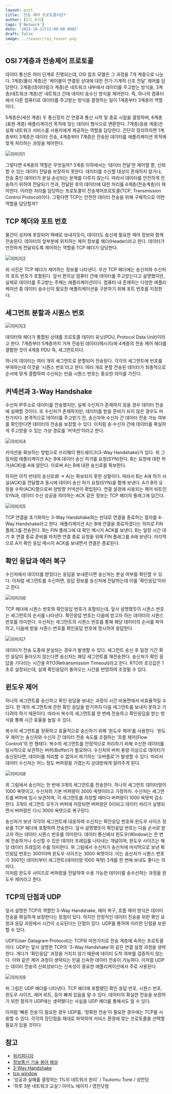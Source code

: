 ```yaml
---
layout: post
title: '전송 제어 프로토콜이란?'
author: [5기_로이]
tags: ['Network']
date: '2023-10-11T11:00:00.000Z'
draft: false
image: ../teaser/roy_teaser.png
---
```


## OSI 7계층과 전송제어 프로토콜

데이터 통신은 여러 단계로 진행되는데, OSI 참조 모델은 그 과정을 7개 계층으로 나눈다.
1계층(물리 계층)은 ‘케이블이 연결된 상대에 대한 전기·기계적 신호 전달’ 제어를 담당한다. 
2계층(데이터링크 계층)은 네트워크 내부에서 데이터를 주고받는 방식을, 3계층(네트워크 계층)은 네트워크 간에 데이터 송수신 방식을 제어한다. 
즉, 하나의 컴퓨터에서 다른 컴퓨터로 데이터를 주고받는 방식을 결정하는 일이 1계층부터 3계층의 역할이다.

5계층은(세션 계층) 두 통신장치 간 연결과 통신 시작 및 종료 시점을 결정하며,
6계층(표현 계층) 애플리케이션 목적에 맞는 데이터 형식으로 변환한다.
7계층(응용 계층)은 실제 네트워크 서비스를 사용자에게 제공하는 역할을 담당한다.
간단히 정리하자면 1계층부터 3계층은 데이터 전송, 4계층부터 7계층은 전송된 데이터를 애플리케이션 목적에 맞게 처리하는 과정을 제어한다. 

![이미지1](./../images/2023-08-10-What_IS_TCP_001.png)   

그렇다면 4계층의 역할은 무엇일까?
3계층 이하에서는 ‘데이터 전달’만 제어할 뿐, 신뢰할 수 있는 데이터 전달을 보장하지 못한다. 
데이터를 수신할 대상이 존재하지 않거나, 전송 중인 데이터가 분실·손상되는 문제를 다루지 않는다. 
따라서 데이터를 안전하게 전송하기 위하여 전달되기 전과, 전달된 후의 데이터에 대한 처리를 4계층(전송계층)이 제어한다. 
이러한 처리를 담당하는 프로토콜이 전송제어프로토콜(TCP, Transmission Control Protocol)이다. 
그렇다면 TCP는 안전한 데이터 전송을 위해 구체적으로 어떤 역할을 담당할까?

## TCP 헤더와 포트 번호

물건이 상자에 포장되어 택배로 보내지듯이, 데이터도 송신에 필요한 제어 정보와 함께 전송된다. 
데이터의 앞부분에 위치하는 제어 정보를 헤더(Header)라고 한다. 
데이터가 안전하게 전달되도록 제어하는 역할을 TCP 헤더가 담당한다.

![이미지2](./../images/2023-08-10-What_IS_TCP_002.png) 

위 사진은 TCP 헤더가 제어하는 정보를 나타낸다. 
우선 TCP 헤더에는 송신처와 수신처의 포트 번호가 포함된다. 
앞서 편의상 컴퓨터 간에 데이터를 주고받는다고 설명했지만, 실제로 데이터를 주고받는 주체는 애플리케이션이다. 
컴퓨터 내 존재하는 다양한 애플리케이션 중 데이터 송수신이 필요한 애플리케이션을 구분하기 위해 포트 번호를 지정한다.


## 세그먼트 분할과 시퀀스 번호

![이미지3](./../images/2023-08-10-What_IS_TCP_003.png)

데이터와 헤더가 통합된 상태를 프로토콜 데이터 유닛(PDU, Protocol Data Unit)이라고 한다. 
7계층부터 5계층까지 거쳐 전송된 데이터(메시지)에 4계층의 전송 제어 헤더를 결합한 것이 4계층 PDU 즉, 세그먼트이다.

하나의 데이터는 여러 개의 세그먼트로 분할되어 전송된다. 
각각의 세그먼트에 번호를 부여하는데 이것을 ‘시퀀스 번호’라고 한다. 
여러 개로 분할 전송된 데이터가 최종적으로 순서에 맞게 결합하여 수신되는 만큼 시퀀스 번호는 중요한 의미를 가진다.


## 커넥션과 3-Way Handshake

수신처 IP주소로 데이터를 전송했지만, 실제 수신처가 존재하지 않을 경우 데이터 전송에 실패할 것이다. 
또 수신처가 존재하지만, 데이터를 받을 준비가 되지 않은 경우도 마찬가지다. 
본격적으로 데이터를 주고받기 전, 송신자와 수신자 간 데이터 전송 가능 여부를 확인한다면 데이터의 전송을 보장할 수 있다. 
이처럼 송·수신자 간에 데이터를 확실하게 주고받을 수 있는 가상 경로를 ‘커넥션’이라고 한다.

![이미지4](./../images/2023-08-10-What_IS_TCP_004.png)

커넥션을 확보하는 방법으로 쓰리웨이 핸드쉐이크(3-Way Handshake)가 있다. 
위 그림처럼 애플리케이션 A는 B에 데이터 송신 허가를 요청(SYN)한다. 
B는 요청에 대한 허가(ACK)를 A에 알린다. 
이로써 A는 B에 대한 송신로를 확보한다.

하지만 아직 반대의 송신로(B → A)는 확보되지 못한 상황이다. 
따라서 B는 A에 허가 사실(ACK)을 전달함과 동시에 데이터 송신 허가 요청(SYN)을 함께 보낸다. 
A가 B의 요청을 수락(ACK)함으로써 양방향 커넥션이 확립된다. 
연결 설정에 사용되는 제어 비트인 SYN과, 데이터 수신 성공을 의미하는 ACK 같은 정보는 TCP 헤더의 플래그에 담긴다.

![이미지5](./../images/2023-08-10-What_IS_TCP_005.png)

TCP 연결을 초기화하는 3-Way Handshake와는 반대로 연결을 종료하는 절차를 4-Way Handshake라고 한다.
애플리케이션 A는 B에 연결을 종료하겠다는 의미로 FIN 플래그를 전송한다.
B는 FIN 플래그에 대 확인 메시지 ACK를 보낸다.
B는 일정 시간 대기 후 연결 종료 준비를 마치면 연결 종료 요청을 위해 FIN 플래그를 A에 보낸다.
마지막으로 A가 확인 응답 메시지 ACK를 보내면서 연결은 종료된다. 

## 확인 응답과 에러 복구

수신처에서 데이터를 받았다는 응답을 보내준다면 송신처는 분실 여부를 확인할 수 있다. 
이처럼 세그먼트를 수신하면, 응답 정보를 송신처에 전달하는데 이를 ‘확인응답’이라고 한다.

![이미지6](./../images/2023-08-10-What_IS_TCP_006.png)

TCP 헤더에 시퀀스 번호와 확인응답 번호가 포함되는데, 앞서 설명했듯이 시퀀스 번호는 세그먼트의 순서를 나타낸다. 
확인응답 번호는 다음에 받고자 하는 데이터의 시퀀스 번호를 의미한다. 
수신처는 세그먼트의 시퀀스 번호를 통해 해당 데이터의 순서를 파악하고, 다음에 받을 시퀀스 번호를 확인응답 번호에 명시하여 응답한다.

![이미지7](./../images/2023-08-10-What_IS_TCP_007.png)

데이터가 전송 도중에 분실되는 경우가 발생할 수 있다.
세그먼트 송신 후 일정 기간 확인 응답이 돌아오지 않는다면 송신처는 해당 세그먼트를 재전송한다. 
송신처가 확인 응답을 기다리는 시간을 RTO(Retransmission Timeout)라고 한다. 
RTO의 초깃값은 1초로 설정되는데, 실제 확인응답이 돌아오는 시간을 반영하여 조정될 수 있다.


## 윈도우 제어

하나의 세그먼트를 송신하고 확인 응답을 보내는 과정이 시간 비용면에서 비효율적일 수 있다. 
한 개의 세그먼트에 관한 확인 응답을 받기까지 다음 세그먼트를 보내지 못하고 기다려야 하기 때문이다. 
따라서 복수의 세그먼트를 한 번에 전송하고 확인응답을 받는 방식을 통해 시간 효율을 높일 수 있다.

복수의 세그먼트를 정확하고 효율적으로 송신하기 위해 ‘윈도우 제어’를 사용한다. 
‘윈도우 제어’는 송신자와 수신자 간 데이터 전송 속도를 조절하는 ‘흐름 제어(Flow Control)’의 한 형태다. 
복수의 세그먼트를 안정적으로 처리하기 위해 수신한 데이터를 일시적으로 보관하는 버퍼(Buffer)가 필요하다. 
수신처의 버퍼 용량 이상으로 데이터가 송신된다면, 데이터를 처리할 수 없어서 파기하는 ‘오버플로’가 발생할 수 있다. 
따라서 데이터 수신처는 어느 정도 버퍼량을 가졌는지 상대방에게 알려주게 된다.

![이미지8](./../images/2023-08-10-What_IS_TCP_008.png)

위 그림에서 송신처는 한 번에 3개의 세그먼트를 전송한다.
하나의 세그먼트 데이터양이 1000 옥텟이고, 수신처의 기본 버퍼량이 3000 옥텟이라고 가정하자.
수신처는 세그먼트를 버퍼에 임시 보관하며, 각 세그먼트를 저장할 때마다 버퍼량이 1000 옥텟씩 감소한다.
3개의 세그먼트 모두가 버퍼에 저장되면 버퍼량은 0이되고 데이터 처리가 실행되면서 버퍼량은 다시 3000 옥텟으로 복구된다.

송신처가 보낸 각각의 세그먼트에 대응하여 수신처는 확인응답 번호와 윈도우 사이즈 정보를 TCP 헤더에 포함하여 전송한다.
앞서 설명했듯이 확인응답 번호는 다음 순서로 받고자 하는 데이터 시퀀스 번호를 의미한다.
데이터 통신에서 윈도우(Window)는 한 번에 전송하거나 수신할 수 있은 데이터 프레임를 나타내는 개념이며,
윈도우 사이즈는 해당 데이터 프레임의 수를 의미한다.
위 그림에서 수신처가 송신처에 마지막으로 보낸 확인응답 번호는 3001이며 윈도우 사이즈는 3000 옥텟이다.
이는 송신처가 시퀀스 번호가 3001인 데이터부터 세그먼트(데이터양 1000 옥텟) 3개를 한 번에 보내도 좋다는 의미다.  
이처럼 윈도우 사이즈로 버퍼량을 전달하여 수용 가능한 데이터를 송수신하는 과정을 윈도우 제어라고 한다.



## TCP의 단점과 UDP

앞서 설명한 TCP의 역할인 3-Way Handshake, 에러 복구, 흐름 제어 방식은 데이터 전송을 확실하게 보장한다는 장점이 있다. 
하지만 안정적인 데이터 전송을 위한 확인 요청과 응답 과정에서 시간이 소요된다는 단점이 있다. 
UDP를 통하여 이러한 단점을 보완할 수 있다.

UDP(User Datagram Protocol)는 TCP와 마찬가지로 전송 계층에 속하는 프로토콜이다. 
UDP는 앞서 설명한 TCP의 '3-Way Handshake'와 같은 연결 설정 과정을 생략한다.
게다가 '확인응답' 과정을 거치지 않기 때문에 데이터 도착 여부를 검증하지 않는다.
이와 같은 제어 과정이 생략되는 만큼 신속한 데이터 전송이 가능하다.
이처럼 UDP는 데이터 전송의 신뢰성보다는 신속성이 중요한 애플리케이션에서 주로 사용된다.     

![이미지9](./../images/2023-08-10-What_IS_TCP_009.png)

위 그림은 UDP 헤더를 나타낸다. TCP 헤더에 포함됐던 확인 응답 번호, 시퀀스 번호, 윈도우 사이즈, 제어 비트, 등이 빠져 있음을 알 수 있다. 데이터의 확실한 전송을 보장하기 위한 절차가 UDP에는 생략됐다는 사실을 UDP 헤더를 통해서도 알 수 있다.

이처럼 ‘빠른 전송’이 필요한 경우 UDP를, ‘정확한 전송’이 필요한 경우에는 TCP를 사용할 수 있다. 각각의 장단점을 제대로 파악하여 서비스 환경에 맞는 프로토콜을 선택할 필요가 있을 것이다.



## 참고
- [위키피디아](https://en.wikipedia.org/wiki/Transmission_Control_Protocol)
- [정보통신 기술 용어 해설](http://www.ktword.co.kr/test/view/view.php?m_temp1=1889)
- [3-Way Handshake](https://www.tutorialspoint.com/tcp-3-way-handshake-process)
- [tcp window](https://accedian.com/blog/tcp-receive-window-everything-need-know/)
- '성공과 실패를 결정하는 1%의 네트워크 원리' / Tsutomu Tone / 성안당
- '하루 3분 네트워크 교실'/ 아미노 에이지 / 영진닷컴
